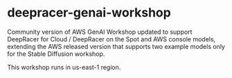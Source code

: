 # deepracer-genai-workshop
Community version of AWS GenAI Workshop updated to support DeepRacer for Cloud / DeepRacer on the Spot and AWS console models, extending the AWS released version that supports two example models only for the Stable Diffusion workshop.

This workshop runs in us-east-1 region.

